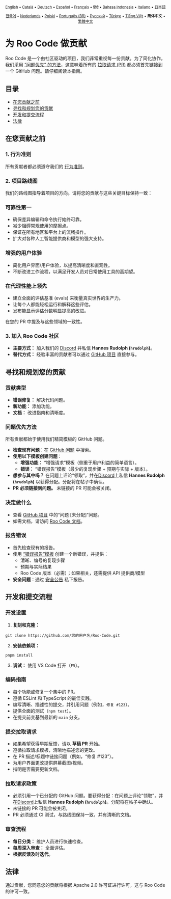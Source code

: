 <div align="center">
<sub>

[English](../../CONTRIBUTING.md) • [Català](../ca/CONTRIBUTING.md) • [Deutsch](../de/CONTRIBUTING.md) • [Español](../es/CONTRIBUTING.md) • [Français](../fr/CONTRIBUTING.md) • [हिंदी](../hi/CONTRIBUTING.md) • [Bahasa Indonesia](../id/CONTRIBUTING.md) • [Italiano](../it/CONTRIBUTING.md) • [日本語](../ja/CONTRIBUTING.md)

</sub>
<sub>

[한국어](../ko/CONTRIBUTING.md) • [Nederlands](../nl/CONTRIBUTING.md) • [Polski](../pl/CONTRIBUTING.md) • [Português (BR)](../pt-BR/CONTRIBUTING.md) • [Русский](../ru/CONTRIBUTING.md) • [Türkçe](../tr/CONTRIBUTING.md) • [Tiếng Việt](../vi/CONTRIBUTING.md) • <b>简体中文</b> • [繁體中文](../zh-TW/CONTRIBUTING.md)

</sub>
</div>

# 为 Roo Code 做贡献

Roo Code 是一个由社区驱动的项目，我们非常重视每一份贡献。为了简化协作，我们采用 [“问题优先” 的方法](#问题优先方法)，这意味着所有的 [拉取请求 (PR)](#提交拉取请求) 都必须首先链接到一个 GitHub 问题。请仔细阅读本指南。

## 目录

- [在您贡献之前](#在您贡献之前)
- [寻找和规划您的贡献](#寻找和规划您的贡献)
- [开发和提交流程](#开发和提交流程)
- [法律](#法律)

## 在您贡献之前

### 1. 行为准则

所有贡献者都必须遵守我们的 [行为准则](./CODE_OF_CONDUCT.md)。

### 2. 项目路线图

我们的路线图指导着项目的方向。请将您的贡献与这些关键目标保持一致：

### 可靠性第一

- 确保差异编辑和命令执行始终可靠。
- 减少阻碍常规使用的摩擦点。
- 保证在所有地区和平台上的流畅操作。
- 扩大对各种人工智能提供商和模型的强大支持。

### 增强的用户体验

- 简化用户界面/用户体验，以提高清晰度和直观性。
- 不断改进工作流程，以满足开发人员对日常使用工具的高期望。

### 在代理性能上领先

- 建立全面的评估基准 (evals) 来衡量真实世界的生产力。
- 让每个人都能轻松运行和解释这些评估。
- 发布能显示评估分数明显提高的改进。

在您的 PR 中提及与这些领域的一致性。

### 3. 加入 Roo Code 社区

- **主要方式：** 加入我们的 [Discord](https://discord.gg/roocode) 并私信 **Hannes Rudolph (`hrudolph`)**。
- **替代方式：** 经验丰富的贡献者可以通过 [GitHub 项目](https://github.com/orgs/RooCodeInc/projects/1) 直接参与。

## 寻找和规划您的贡献

### 贡献类型

- **错误修复：** 解决代码问题。
- **新功能：** 添加功能。
- **文档：** 改进指南和清晰度。

### 问题优先方法

所有贡献都始于使用我们精简模板的 GitHub 问题。

- **检查现有问题**：在 [GitHub 问题](https://github.com/RooCodeInc/Roo-Code/issues) 中搜索。
- **使用以下模板创建问题**：
    - **增强功能：** “增强请求”模板（侧重于用户利益的简单语言）。
    - **错误：** “错误报告”模板（最少的复现步骤 + 预期与实际 + 版本）。
- **想参与其中吗？** 在问题上评论“领取”，并在[Discord](https://discord.gg/roocode)上私信 **Hannes Rudolph (`hrudolph`)** 以获得分配。分配将在帖子中确认。
- **PR 必须链接到问题。** 未链接的 PR 可能会被关闭。

### 决定做什么

- 查看 [GitHub 项目](https://github.com/orgs/RooCodeInc/projects/1) 中的“问题 [未分配]”问题。
- 如需文档，请访问 [Roo Code 文档](https://github.com/RooCodeInc/Roo-Code-Docs)。

### 报告错误

- 首先检查现有的报告。
- 使用 [“错误报告”模板](https://github.com/RooCodeInc/Roo-Code/issues/new/choose) 创建一个新错误，并提供：
    - 清晰、编号的复现步骤
    - 预期与实际结果
    - Roo Code 版本（必需）；如果相关，还需提供 API 提供商/模型
- **安全问题**：通过 [安全公告](https://github.com/RooCodeInc/Roo-Code/security/advisories/new) 私下报告。

## 开发和提交流程

### 开发设置

1. **复刻和克隆：**

```
git clone https://github.com/您的用户名/Roo-Code.git
```

2. **安装依赖项：**

```
pnpm install
```

3. **调试：** 使用 VS Code 打开（`F5`）。

### 编码指南

- 每个功能或修复一个集中的 PR。
- 遵循 ESLint 和 TypeScript 的最佳实践。
- 编写清晰、描述性的提交，并引用问题（例如，`修复 #123`）。
- 提供全面的测试（`npm test`）。
- 在提交前变基到最新的 `main` 分支。

### 提交拉取请求

- 如果希望获得早期反馈，请以 **草稿 PR** 开始。
- 遵循拉取请求模板，清晰地描述您的更改。
- 在 PR 描述/标题中链接问题（例如，“修复 #123”）。
- 为用户界面更改提供屏幕截图/视频。
- 指明是否需要更新文档。

### 拉取请求政策

- 必须引用一个已分配的 GitHub 问题。要获得分配：在问题上评论“领取”，并在[Discord](https://discord.gg/roocode)上私信 **Hannes Rudolph (`hrudolph`)**。分配将在帖子中确认。
- 未链接的 PR 可能会被关闭。
- PR 必须通过 CI 测试，与路线图保持一致，并有清晰的文档。

### 审查流程

- **每日分类：** 维护人员进行快速检查。
- **每周深入审查：** 全面评估。
- **根据反馈及时迭代**。

## 法律

通过贡献，您同意您的贡献将根据 Apache 2.0 许可证进行许可，这与 Roo Code 的许可一致。
